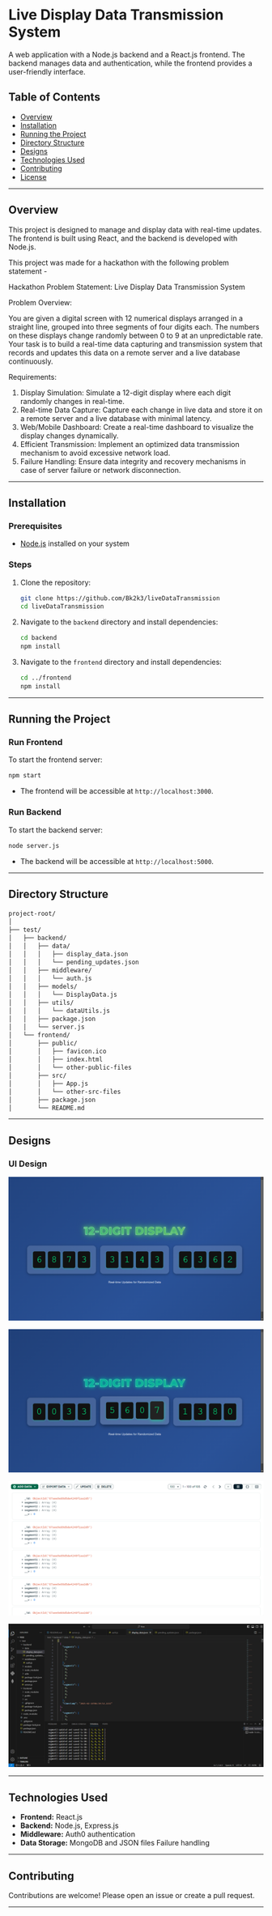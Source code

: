 # Live Display Data Transmission System

A web application with a Node.js backend and a React.js frontend. The backend manages data and authentication, while the frontend provides a user-friendly interface.

## Table of Contents

- [Overview](#overview)
- [Installation](#installation)
- [Running the Project](#running-the-project)
- [Directory Structure](#directory-structure)
- [Designs](#designs)
- [Technologies Used](#technologies-used)
- [Contributing](#contributing)
- [License](#license)

---

## Overview

This project is designed to manage and display data with real-time updates. The frontend is built using React, and the backend is developed with Node.js.

This project was made for a hackathon with the following problem statement - 

Hackathon Problem Statement: Live Display Data Transmission System

Problem Overview:

You are given a digital screen with 12 numerical displays arranged in a straight line, grouped into three segments of four digits each. The numbers on these displays change randomly between 0 to 9 at an unpredictable rate. Your task is to build a real-time data capturing and transmission system that records and updates this data on a remote server and a live database continuously.

Requirements:

1.	Display Simulation: Simulate a 12-digit display where each digit randomly changes in real-time.
2.	Real-time Data Capture: Capture each change in live data and store it on a remote server and a live database with minimal latency.
3.	Web/Mobile Dashboard: Create a real-time dashboard to visualize the display changes dynamically.
4.	Efficient Transmission: Implement an optimized data transmission mechanism to avoid excessive network load.
5.	Failure Handling: Ensure data integrity and recovery mechanisms in case of server failure or network disconnection.


---

## Installation

### Prerequisites
- [Node.js](https://nodejs.org/) installed on your system

### Steps
1. Clone the repository:
   ```bash
   git clone https://github.com/Bk2k3/liveDataTransmission
   cd liveDataTransmission

   ```

2. Navigate to the `backend` directory and install dependencies:
   ```bash
   cd backend
   npm install
   ```

3. Navigate to the `frontend` directory and install dependencies:
   ```bash
   cd ../frontend
   npm install
   ```

---

## Running the Project

### Run Frontend
To start the frontend server:
```bash
npm start
```
- The frontend will be accessible at `http://localhost:3000`.

### Run Backend
To start the backend server:
```bash
node server.js
```
- The backend will be accessible at `http://localhost:5000`.

---

## Directory Structure

```
project-root/
│
├── test/
│   ├── backend/
│   │   ├── data/
│   │   │   ├── display_data.json
│   │   │   └── pending_updates.json
│   │   ├── middleware/
│   │   │   └── auth.js
│   │   ├── models/
│   │   │   └── DisplayData.js
│   │   ├── utils/
│   │   │   └── dataUtils.js
│   │   ├── package.json
│   │   └── server.js
│   └── frontend/
│       ├── public/
│       │   ├── favicon.ico
│       │   ├── index.html
│       │   └── other-public-files
│       ├── src/
│       │   ├── App.js
│       │   └── other-src-files
│       ├── package.json
│       └── README.md
```

---

## Designs

### UI Design

![App UI](./frontend/public/Frontend_ui.png)

![App UI effects](./frontend/public/Effects.png)

![MongoDB storage](./frontend/public/Mongodb_database.png)

![Local Database Format](./frontend/public/Local_save.png)

---

## Technologies Used

- **Frontend:** React.js
- **Backend:** Node.js, Express.js
- **Middleware:** Auth0 authentication
- **Data Storage:** MongoDB and JSON files Failure handling 

---

## Contributing

Contributions are welcome! Please open an issue or create a pull request.

---
